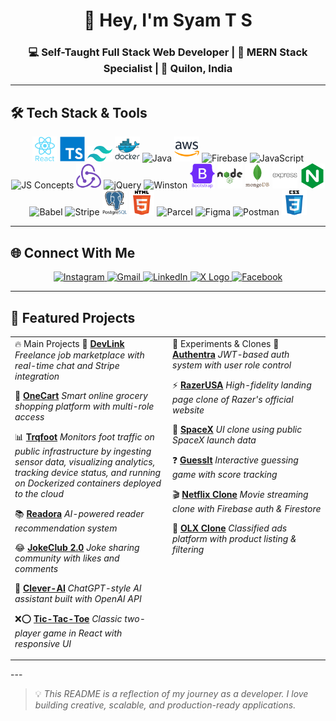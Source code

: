 <h1 align="center">👋 Hey, I'm Syam T S</h1>
<h3 align="center">💻 Self-Taught Full Stack Web Developer | 🚀 MERN Stack Specialist | 📍 Quilon, India</h3>

---

## 🛠️ Tech Stack & Tools
<p align="center">
  <img src="https://raw.githubusercontent.com/devicons/devicon/master/icons/react/react-original-wordmark.svg" alt="React.js" width="40" height="40"/>
  <img src="https://raw.githubusercontent.com/devicons/devicon/master/icons/typescript/typescript-original.svg" alt="TypeScript" width="40" height="40"/>
  <img src="https://raw.githubusercontent.com/imgul/imgul/refs/heads/main/logos/Tailwind-CSS-Logo.webp" alt="Tailwind" width="40" height="25"/>
  <img src="https://raw.githubusercontent.com/devicons/devicon/master/icons/docker/docker-original-wordmark.svg" alt="Docker" width="40" height="40"/>
  <img src="https://cdn.jsdelivr.net/gh/devicons/devicon/icons/java/java-original.svg" alt="Java" width="40" height="40"/>
  <img src="https://raw.githubusercontent.com/devicons/devicon/master/icons/amazonwebservices/amazonwebservices-original-wordmark.svg" alt="AWS" width="40" height="40"/>
  <img src="https://encrypted-tbn0.gstatic.com/images?q=tbn:ANd9GcThRTfkei28uwg1prMgu6qbbxkx9y_5IFJN9g&s" alt="Firebase" width="30" height="40"/>
  <img src="https://cdn.jsdelivr.net/gh/devicons/devicon/icons/javascript/javascript-original.svg" alt="JavaScript" width="40" height="40"/>
  <img src="https://miro.medium.com/v2/resize:fit:1400/1*opBgWH5AfF8dn_QzUGY5oA.png" alt="JS Concepts" width="90" height="90"/>
  <img src="https://raw.githubusercontent.com/devicons/devicon/master/icons/redux/redux-original.svg" alt="Redux" width="40" height="40"/>
  <img src="https://skillicons.dev/icons?i=jquery" alt="jQuery" width="40" height="40"/>
  <img src="https://avatars.githubusercontent.com/u/9682013?s=280&v=4" alt="Winston" width="40" height="40"/>
  <img src="https://raw.githubusercontent.com/devicons/devicon/master/icons/bootstrap/bootstrap-plain-wordmark.svg" alt="Bootstrap" width="40" height="40"/>
  <img src="https://raw.githubusercontent.com/devicons/devicon/master/icons/nodejs/nodejs-original-wordmark.svg" alt="Node.js" width="40" height="40"/>
  <img src="https://raw.githubusercontent.com/devicons/devicon/master/icons/mongodb/mongodb-original-wordmark.svg" alt="MongoDB" width="40" height="40"/>
  <img src="https://raw.githubusercontent.com/devicons/devicon/master/icons/express/express-original-wordmark.svg" alt="Express.js" width="40" height="40"/>
  <img src="https://raw.githubusercontent.com/devicons/devicon/master/icons/nginx/nginx-original.svg" alt="NGINX" width="40" height="40"/>
  <img src="https://cdn.jsdelivr.net/gh/devicons/devicon/icons/babel/babel-original.svg" alt="Babel" width="40" height="40"/>
  <img src="https://cdn.iconscout.com/icon/free/png-256/free-stripe-logo-icon-download-in-svg-png-gif-file-formats--technology-social-media-vol-6-pack-logos-icons-2945188.png?f=webp&w=256" alt="Stripe" width="40" height="40"/>
  <img src="https://raw.githubusercontent.com/devicons/devicon/master/icons/postgresql/postgresql-original-wordmark.svg" alt="PostgreSQL" width="40" height="40"/>
  <img src="https://raw.githubusercontent.com/devicons/devicon/master/icons/html5/html5-original-wordmark.svg" alt="HTML5" width="40" height="40"/>
  <img src="https://avatars.githubusercontent.com/u/32607881?s=200&v=4" alt="Parcel" width="40" height="40"/>
  <img src="https://cdn.jsdelivr.net/gh/devicons/devicon/icons/figma/figma-original.svg" alt="Figma" width="40" height="40"/>
  <img src="https://skillicons.dev/icons?i=postman" alt="Postman" width="40" height="40"/>
  <img src="https://raw.githubusercontent.com/devicons/devicon/master/icons/css3/css3-original-wordmark.svg" alt="CSS3" width="40" height="40"/>
</p>

---

## 🌐 Connect With Me
<p align="center">
  <a href="https://www.instagram.com/xtreamer3/" target="_blank">
    <img src="https://raw.githubusercontent.com/maurodesouza/profile-readme-generator/master/src/assets/icons/social/instagram/default.svg" width="42" height="21" alt="Instagram"/>
  </a>
  <a href="#">
    <img src="https://raw.githubusercontent.com/maurodesouza/profile-readme-generator/master/src/assets/icons/social/gmail/default.svg" width="42" height="21" alt="Gmail"/>
  </a>
  <a href="https://www.linkedin.com/in/syam-t-s-81ba88283/" target="_blank">
    <img src="https://raw.githubusercontent.com/maurodesouza/profile-readme-generator/master/src/assets/icons/social/linkedin/default.svg" width="42" height="21" alt="LinkedIn"/>
  </a>
  <a href="#">
    <img src="https://img.freepik.com/premium-vector/twitter-new-logo-white-background-vector_692249-39.jpg?size=626&ext=jpg" width="42" height="34" alt="X Logo"/>
  </a>
  <a href="https://www.facebook.com/syam.syampanmana" target="_blank">
    <img src="https://raw.githubusercontent.com/maurodesouza/profile-readme-generator/master/src/assets/icons/social/facebook/default.svg" width="42" height="21" alt="Facebook"/>
  </a>
</p>

---

## 🚀 Featured Projects

<table align="center" width="100%"> <tr> <td valign="top" width="50%">
🔥 Main Projects
🎯 <a href="https://dev-link-frontend.vercel.app/" target="_blank"><strong>DevLink</strong></a>
<em>Freelance job marketplace with real-time chat and Stripe integration</em>

🛒 <a href="https://www.onecart.services/login" target="_blank"><strong>OneCart</strong></a>
<em>Smart online grocery shopping platform with multi-role access</em>

📊  <a href="https://traqfoot.vercel.app/" target="_blank"><strong>Trqfoot</strong></a>
<em>Monitors foot traffic on public infrastructure by ingesting sensor data, visualizing analytics, tracking device status, and running on Dockerized containers deployed to the cloud</em>

📚 <a href="https://readora-puce.vercel.app/login" target="_blank"><strong>Readora</strong></a>
<em>AI-powered reader recommendation system</em>

😂 <a href="https://github.com/syam-ts/JokeClub2.0/" target="_blank"><strong>JokeClub 2.0</strong></a>
<em>Joke sharing community with likes and comments</em>

🤖 <a href="https://clever-ai-16m6.onrender.com/" target="_blank"><strong>Clever-AI</strong></a>
<em>ChatGPT-style AI assistant built with OpenAI API</em>

❌⭕ <a href="https://tic-tac-toe-react-seven-iota.vercel.app/" target="_blank"><strong>Tic-Tac-Toe</strong></a>
<em>Classic two-player game in React with responsive UI</em>

</td> <td valign="top" width="50%">
🧪 Experiments & Clones
🔐 <a href="https://github.com/syam-ts/Authentra" target="_blank"><strong>Authentra</strong></a>
<em>JWT-based auth system with user role control</em>

⚡ <a href="https://syam-ts.github.io/Razer-Usa/" target="_blank"><strong>RazerUSA</strong></a>
<em>High-fidelity landing page clone of Razer's official website</em>

🚀 <a href="https://syam-ts.github.io/spaceX/" target="_blank"><strong>SpaceX</strong></a>
<em>UI clone using public SpaceX launch data</em>

❓ <a href="https://syam-ts.github.io/Guess-It/" target="_blank"><strong>GuessIt</strong></a>
<em>Interactive guessing game with score tracking</em>

🎬 <a href="https://netflix-30e6f.web.app/" target="_blank"><strong>Netflix Clone</strong></a>
<em>Movie streaming clone with Firebase auth & Firestore</em>

📱 <a href="https://olx-clone-murex-three.vercel.app/" target="_blank"><strong>OLX Clone</strong></a>
<em>Classified ads platform with product listing & filtering</em>

</td> </tr> </table>
---

> 💡 *This README is a reflection of my journey as a developer. I love building creative, scalable, and production-ready applications.*

